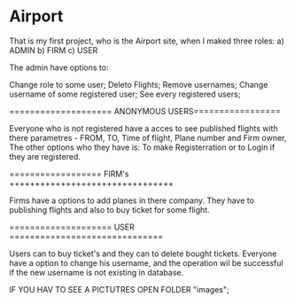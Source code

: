 # Airport

That is my first project, who is the Airport site, when I maked three roles: 
a) ADMIN
b) FIRM
c) USER

The admin have options to:

Change role to some user;
Deleto Flights; 
Remove usernames;
Change username of some registered user;
See every registered users;


==================== ANONYMOUS USERS================= 

Everyone who is not registered  have a acces to see published flights with there parametres - FROM, TO, Time of flight, Plane number and Firm owner, 
The other options who they have is: To make Registerration or to Login if they are registered. 


================== FIRM's ++++++++++++++++++++++++++++++++

Firms have a options to add planes in there company. 
They have to publishing flights and also to buy  ticket for some flight. 


==================== USER ==============================


Users can to buy ticket's and they can to delete bought tickets. 
Everyone have a option to change his username, and the operation wil be successful if the new username is not existing in database. 



IF YOU HAV TO SEE A PICTUTRES OPEN FOLDER "images";




